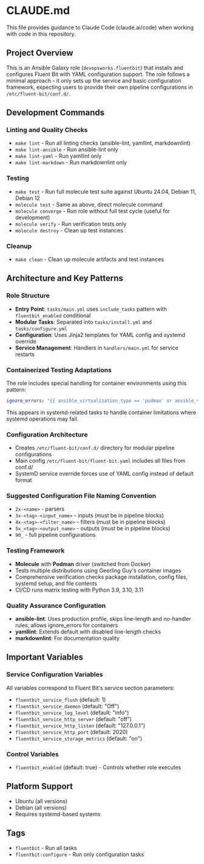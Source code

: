 # CLAUDE.md

This file provides guidance to Claude Code (claude.ai/code) when working with code in this repository.

## Project Overview

This is an Ansible Galaxy role (`devopsworks.fluentbit`) that installs and configures Fluent Bit with YAML configuration support. The role follows a minimal approach - it only sets up the service and basic configuration framework, expecting users to provide their own pipeline configurations in `/etc/fluent-bit/conf.d/`.

## Development Commands

### Linting and Quality Checks

- `make lint` - Run all linting checks (ansible-lint, yamllint, markdownlint)
- `make lint-ansible` - Run ansible-lint only
- `make lint-yaml` - Run yamllint only  
- `make lint-markdown` - Run markdownlint only

### Testing

- `make test` - Run full molecule test suite against Ubuntu 24.04, Debian 11, Debian 12
- `molecule test` - Same as above, direct molecule command
- `molecule converge` - Run role without full test cycle (useful for development)
- `molecule verify` - Run verification tests only
- `molecule destroy` - Clean up test instances

### Cleanup

- `make clean` - Clean up molecule artifacts and test instances

## Architecture and Key Patterns

### Role Structure

- **Entry Point**: `tasks/main.yml` uses `include_tasks` pattern with `fluentbit_enabled` conditional
- **Modular Tasks**: Separated into `tasks/install.yml` and `tasks/configure.yml`
- **Configuration**: Uses Jinja2 templates for YAML config and systemd override
- **Service Management**: Handlers in `handlers/main.yml` for service restarts

### Containerized Testing Adaptations

The role includes special handling for container environments using this pattern:

```yaml
ignore_errors: "{{ ansible_virtualization_type == 'podman' or ansible_virtualization_type == 'docker' }}"
```

This appears in systemd-related tasks to handle container limitations where systemd operations may fail.

### Configuration Architecture

- Creates `/etc/fluent-bit/conf.d/` directory for modular pipeline configurations
- Main config `/etc/fluent-bit/fluent-bit.yaml` includes all files from conf.d/
- SystemD service override forces use of YAML config instead of default format

### Suggested Configuration File Naming Convention

- `2x-<name>` - parsers
- `3x-<tag>-<input_name>` - inputs (must be in pipeline blocks)
- `4x-<tag>-<filter_name>` - filters (must be in pipeline blocks)
- `5x_<tag>-<output_name>` - outputs (must be in pipeline blocks)
- `90_` - full pipeline configurations

### Testing Framework

- **Molecule** with **Podman** driver (switched from Docker)
- Tests multiple distributions using Geerling Guy's container images
- Comprehensive verification checks package installation, config files, systemd setup, and file contents
- CI/CD runs matrix testing with Python 3.9, 3.10, 3.11

### Quality Assurance Configuration

- **ansible-lint**: Uses production profile, skips line-length and no-handler rules, allows ignore_errors for containers
- **yamllint**: Extends default with disabled line-length checks
- **markdownlint**: For documentation quality

## Important Variables

### Service Configuration Variables

All variables correspond to Fluent Bit's service section parameters:

- `fluentbit_service_flush` (default: 1)
- `fluentbit_service_daemon` (default: "Off")
- `fluentbit_service_log_level` (default: "info")
- `fluentbit_service_http_server` (default: "off")
- `fluentbit_service_http_listen` (default: "127.0.0.1")
- `fluentbit_service_http_port` (default: 2020)
- `fluentbit_service_storage_metrics` (default: "on")

### Control Variables

- `fluentbit_enabled` (default: true) - Controls whether role executes

## Platform Support

- Ubuntu (all versions)
- Debian (all versions)
- Requires systemd-based systems

## Tags

- `fluentbit` - Run all tasks
- `fluentbit:configure` - Run only configuration tasks
